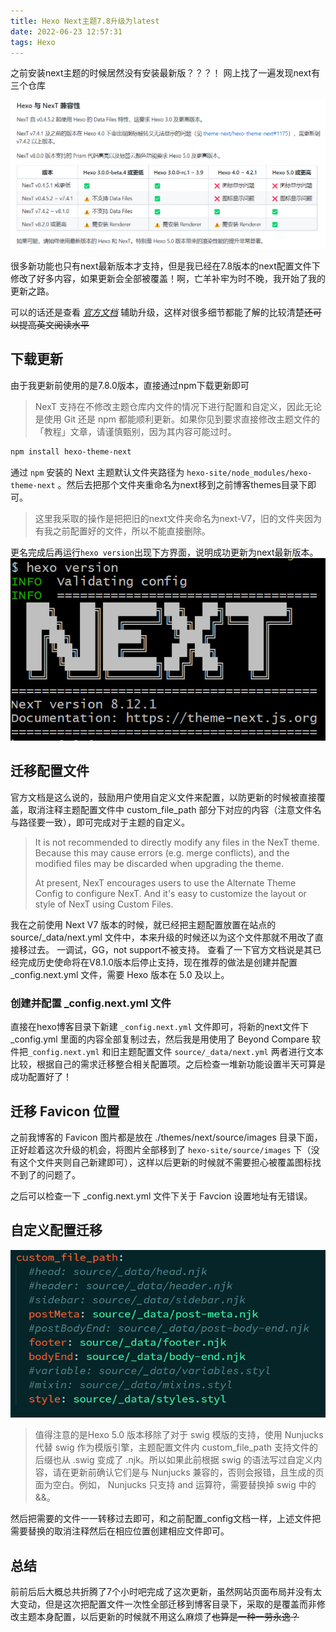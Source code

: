```yaml
---
title: Hexo Next主题7.8升级为latest
date: 2022-06-23 12:57:31
tags: Hexo
---
```

之前安装next主题的时候居然没有安装最新版？？？！
网上找了一遍发现next有三个仓库

<img src="Hexo-Next主题7-8升级为latest/image-20220623130245022.png" alt="image-20220623130245022" style="zoom:80%;" />

很多新功能也只有next最新版本才支持，但是我已经在7.8版本的next配置文件下修改了好多内容，如果更新会全部被覆盖！啊，亡羊补牢为时不晚，我开始了我的更新之路。
<!--more-->
可以的话还是查看 *[官方文档](https://github.com/next-theme/hexo-theme-next/issues/4)* 辅助升级，这样对很多细节都能了解的比较清楚~~还可以提高英文阅读水平~~

## 下载更新
由于我更新前使用的是7.8.0版本，直接通过npm下载更新即可
> NexT 支持在不修改主题仓库内文件的情况下进行配置和自定义，因此无论是使用 Git 还是 npm 都能顺利更新。如果你见到要求直接修改主题文件的「教程」文章，请谨慎甄别，因为其内容可能过时。
```bash
npm install hexo-theme-next
```
通过 `npm` 安装的 Next 主题默认文件夹路径为 `hexo-site/node_modules/hexo-theme-next` 。然后去把那个文件夹重命名为next移到之前博客themes目录下即可。
> 这里我采取的操作是把把旧的next文件夹命名为next-V7，旧的文件夹因为有我之前配置好的文件，所以不能直接删除。

更名完成后再运行`hexo version`出现下方界面，说明成功更新为next最新版本。
![image-20220623132623416](Hexo-Next主题7-8升级为latest/image-20220623132623416.png)

## 迁移配置文件
官方文档是这么说的，鼓励用户使用自定义文件来配置，以防更新的时候被直接覆盖，取消注释主题配置文件中 custom_file_path 部分下对应的内容（注意文件名与路径要一致），即可完成对于主题的自定义。
> It is not recommended to directly modify any files in the NexT theme. Because this may cause errors (e.g. merge conflicts), and the modified files may be discarded when upgrading the theme.
>
> At present, NexT encourages users to use the Alternate Theme Config to configure NexT. And it's easy to customize the layout or style of NexT using Custom Files.

我在之前使用 Next V7 版本的时候，就已经把主题配置放置在站点的 source/_data/next.yml 文件中，本来升级的时候还以为这个文件那就不用改了直接移过去。
一调试，GG，not support不被支持。
查看了一下官方文档说是其已经完成历史使命将在V8.1.0版本后停止支持，现在推荐的做法是创建并配置 _config.next.yml 文件，需要 Hexo 版本在 5.0 及以上。

### 创建并配置 _config.next.yml 文件

直接在hexo博客目录下新建 `_config.next.yml` 文件即可，将新的next文件下_config.yml 里面的内容全部复制过去，然后我是用使用了 Beyond Compare 软件把`_config.next.yml` 和旧主题配置文件 `source/_data/next.yml` 两者进行文本比较，根据自己的需求迁移整合相关配置项。之后检查一堆新功能设置半天可算是成功配置好了！

## 迁移 Favicon 位置
之前我博客的 Favicon 图片都是放在 ./themes/next/source/images 目录下面，正好趁着这次升级的机会，将图片全部移到了 `hexo-site/source/images` 下（没有这个文件夹则自己新建即可），这样以后更新的时候就不需要担心被覆盖图标找不到了的问题了。

之后可以检查一下 _config.next.yml 文件下关于 Favcion 设置地址有无错误。

## 自定义配置迁移

![image-20220623230448828](Hexo-Next主题7-8升级为latest/image-20220623230448828.png)

> 值得注意的是Hexo 5.0 版本移除了对于 swig 模版的支持，使用 Nunjucks 代替 swig 作为模版引擎，主题配置文件内 custom_file_path 支持文件的后缀也从 .swig 变成了 .njk。所以如果此前根据 swig 的语法写过自定义内容，请在更新前确认它们是与 Nunjucks 兼容的，否则会报错，且生成的页面为空白。例如， Nunjucks 只支持 and 运算符，需要替换掉 swig 中的 &&。

然后把需要的文件一一转移过去即可，和之前配置_config文档一样，上述文件把需要替换的取消注释然后在相应位置创建相应文件即可。

## 总结
前前后后大概总共折腾了7个小时吧完成了这次更新，虽然网站页面布局并没有太大变动，但是这次把配置文件一次性全部迁移到博客目录下，采取的是覆盖而非修改主题本身配置，以后更新的时候就不用这么麻烦了~~也算是一种一劳永逸？~~
